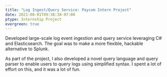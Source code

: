 ```yaml
---
title: "Log Ingest/Query Service: Paycom Intern Project"
date: 2021-08-01T09:38:38-07:00
ptype: Internship Project
evergreen: true
---
```


Developed large-scale log event ingestion and query service leveraging C# and Elasticsearch. The goal was to make a more flexible, hackable alternative to Splunk.

As part of the project, I also developed a novel query language and query parser to enable users to query logs using simplified syntax. I spent a lot of effort on this, and it was a lot of fun.